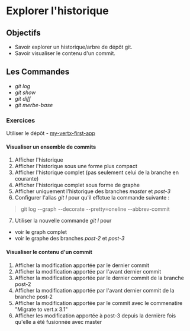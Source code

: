 Explorer l'historique
=====================

Objectifs
---------
- Savoir explorer un historique/arbre de dépôt git.
- Savoir visualiser le contenu d'un commit.

Les Commandes
-------------
- *git log*
- *git show*
- *git diff*
- *git merbe-base*

### Exercices ###
Utiliser le dépôt - [my-vertx-first-app](https://bitbucket.org/gobinax/lacombe-formation/raw/175a455b6bab17db0f522d89750bd33429c98d13/repositories/my-vertx-first-app.zip)

#### Visualiser un ensemble de commits ####
1. Afficher l'historique
2. Afficher l'historique sous une forme plus compact
3. Afficher l'historique complet (pas seulement celui de la branche en courante)
4. Afficher l'historique complet sous forme de graphe
5. Afficher uniquement l'historique des branches *master* et *post-3*
6. Configurer l'alias *git l* pour qu'il effctue la commande suivante :
> git log --graph --decorate --pretty=oneline --abbrev-commit

7. Utiliser la nouvelle commande *git l* pour
  - voir le graph complet
  - voir le graphe des branches *post-2* et *post-3*

#### Visualiser le contenu d'un commit ####
1. Afficher la modification apportée par le dernier commit
2. Afficher la modification apportée par l'avant dernier commit
3. Afficher la modification apportée par le dernier commit de la branche post-2
4. Afficher la modification apportée par l'avant dernier commit de la branche post-2
5. Afficher la modification apportée par le commit avec le commenatire "Migrate to vert.x 3.1"
6. Afficher les modification apportée à post-3 depuis la dernière fois qu'elle a été fusionnée avec master
